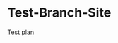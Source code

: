 # Test-Branch-Site

[Test plan](https://docs.google.com/document/d/1JbFI7Jgt1nHRJMVxjhdRs0gWApk0BkA_222MmSSus48/edit#heading=h.wvn6wkluwkv4)
